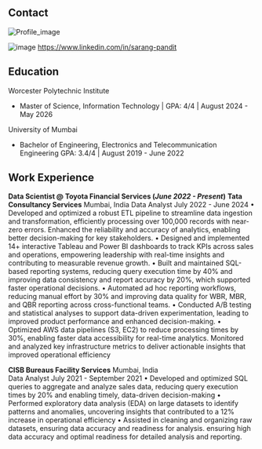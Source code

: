 ## Contact

![Profile_image ](https://github.com/user-attachments/assets/77890495-6d70-4199-9cfe-c5b9d20a768e)

![image](https://github.com/user-attachments/assets/7fad2640-175a-449f-958c-6546ac2a38cd)  https://www.linkedin.com/in/sarang-pandit


## Education
Worcester Polytechnic Institute	
- Master of Science, Information Technology | GPA: 4/4 | August 2024 - May 2026

University of Mumbai	
- Bachelor of Engineering, Electronics and Telecommunication Engineering GPA: 3.4/4	| August 2019 - June 2022

## Work Experience
**Data Scientist @ Toyota Financial Services (_June 2022 - Present_)**
**Tata Consultancy Services**	                                                                                                                             Mumbai, India
Data Analyst	      July 2022 - June 2024
•	Developed and optimized a robust ETL pipeline to streamline data ingestion and transformation, efficiently processing over 100,000 records with near-zero errors. Enhanced the reliability and accuracy of analytics, enabling better decision-making for key stakeholders.
•	Designed and implemented 14+ interactive Tableau and Power BI dashboards to track KPIs across sales and operations, empowering leadership with real-time insights and contributing to measurable revenue growth.
•	Built and maintained SQL-based reporting systems, reducing query execution time by 40% and improving data consistency and report accuracy by 20%, which supported faster operational decisions.
•	Automated ad hoc reporting workflows, reducing manual effort by 30% and improving data quality for WBR, MBR, and QBR reporting across cross-functional teams.
•	Conducted A/B testing and statistical analyses to support data-driven experimentation, leading to improved product performance and enhanced decision-making.
•	Optimized AWS data pipelines (S3, EC2) to reduce processing times by 30%, enabling faster data accessibility for real-time analytics. Monitored and analyzed key infrastructure metrics to deliver actionable insights that improved operational efficiency


**CISB Bureaus Facility Services**	                                                                                                                Mumbai, India              
Data Analyst                                                                                                                                                 July 2021 - September 2021
•	Developed and optimized SQL queries to aggregate and analyze sales data, reducing query execution times by 20% and enabling timely, data-driven decision-making
•	Performed exploratory data analysis (EDA) on large datasets to identify patterns and anomalies, uncovering insights that contributed to a 12% increase in operational efficiency
•	Assisted in cleaning and organizing raw datasets, ensuring data accuracy and readiness for analysis. ensuring high data accuracy and optimal readiness for detailed analysis and reporting.



